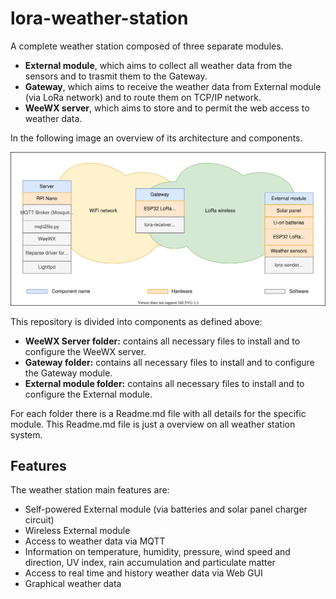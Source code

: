 # lora-weather-station

A complete weather station composed of three separate modules.
- **External module**, which aims to collect all weather data from the sensors and to trasmit them to the Gateway.
- **Gateway**, which aims to receive the weather data from External module (via LoRa network) and to route them on TCP/IP network.
- **WeeWX server**, which aims to store and to permit the web access to weather data.

In the following image an overview of its architecture and components.

![weather station architecture](https://github.com/pasgabriele/lora-weather-station/blob/main/weather-station-architecture.svg)

This repository is divided into components as defined above:
- **WeeWX Server folder:** contains all necessary files to install and to configure the WeeWX server.
- **Gateway folder:** contains all necessary files to install and to configure the Gateway module.
- **External module folder:** contains all necessary files to install and to configure the External module.

For each folder there is a Readme.md file with all details for the specific module. This Readme.md file is just a overview on all weather station system.

## Features
The weather station main features are:
- Self-powered External module (via batteries and solar panel charger circuit)
- Wireless External module
- Access to weather data via MQTT
- Information on temperature, humidity, pressure, wind speed and direction, UV index, rain accumulation and particulate matter
- Access to real time and history weather data via Web GUI
- Graphical weather data

